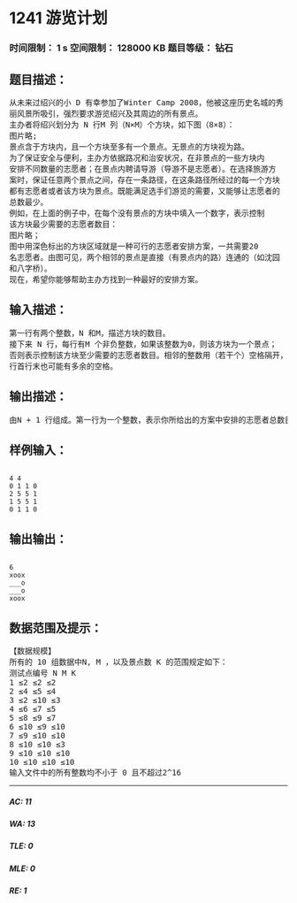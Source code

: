 # 1241 游览计划   
### 时间限制： 1 s     空间限制： 128000 KB     题目等级： 钻石  
## 题目描述：  

<pre>
从未来过绍兴的小 D 有幸参加了Winter Camp 2008，他被这座历史名城的秀  
丽风景所吸引，强烈要求游览绍兴及其周边的所有景点。  
主办者将绍兴划分为 N 行M 列（N×M）个方块，如下图（8×8）：
图片略;
景点含于方块内，且一个方块至多有一个景点。无景点的方块视为路。  
为了保证安全与便利，主办方依据路况和治安状况，在非景点的一些方块内  
安排不同数量的志愿者；在景点内聘请导游（导游不是志愿者）。在选择旅游方  
案时，保证任意两个景点之间，存在一条路径，在这条路径所经过的每一个方块  
都有志愿者或者该方块为景点。既能满足选手们游览的需要，又能够让志愿者的  
总数最少。  
例如，在上面的例子中，在每个没有景点的方块中填入一个数字，表示控制  
该方块最少需要的志愿者数目：
图片略；
图中用深色标出的方块区域就是一种可行的志愿者安排方案，一共需要20  
名志愿者。由图可见，两个相邻的景点是直接（有景点内的路）连通的（如沈园  
和八字桥）。  
现在，希望你能够帮助主办方找到一种最好的安排方案。
</pre>
  
  
## 输入描述：  

<pre>
第一行有两个整数，N 和M，描述方块的数目。  
接下来 N 行，每行有M 个非负整数，如果该整数为0，则该方块为一个景点；  
否则表示控制该方块至少需要的志愿者数目。相邻的整数用（若干个）空格隔开，  
行首行末也可能有多余的空格。
</pre>
  
  
## 输出描述：  

<pre>
由N + 1 行组成。第一行为一个整数，表示你所给出的方案中安排的志愿者总数目。接下来 N 行，每行M 个字符，描述方案中相应方块的情况： ‘_’（下划线）表示该方块没有安排志愿者； ‘o’（小写英文字母o）表示该方块安排了志愿者； ‘x’（小写英文字母x）表示该方块是一个景点；注：请注意输出格式要求，如果缺少某一行或者某一行的字符数目和要求不一致（任何一行中，多余的空格都不允许出现），都可能导致该测试点不得分。
</pre>
  
  
## 样例输入：  

<pre><code>
4 4  
0 1 1 0  
2 5 5 1  
1 5 5 1  
0 1 1 0
</code></pre>
  
  
## 输出输出：  

<pre><code>
6  
xoox  
___o  
___o  
xoox
</code></pre>
  
  
## 数据范围及提示：  

<pre>
【数据规模】  
所有的 10 组数据中N, M ，以及景点数 K 的范围规定如下：  
测试点编号 N M K  
1 ≤2 ≤2 ≤2  
2 ≤4 ≤5 ≤4  
3 ≤2 ≤10 ≤3  
4 ≤6 ≤7 ≤5  
5 ≤8 ≤9 ≤7  
6 ≤10 ≤9 ≤10  
7 ≤9 ≤10 ≤10  
8 ≤10 ≤10 ≤3  
9 ≤10 ≤10 ≤10  
10 ≤10 ≤10 ≤10  
输入文件中的所有整数均不小于 0 且不超过2^16
</pre>
  
  
***  

##### AC: 11  
##### WA: 13  
##### TLE: 0  
##### MLE: 0  
##### RE: 1  

